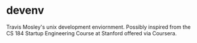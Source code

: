 devenv
======

Travis Mosley's unix development enviornment.  Possibly inspired from the CS 184 Startup Engineering Course at Stanford offered via Coursera.
